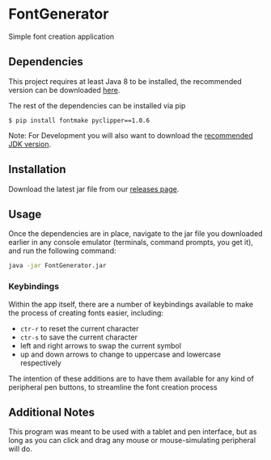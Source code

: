 # FontGenerator
Simple font creation application

## Dependencies
This project requires at least Java 8 to be installed, the recommended version can be downloaded [here](https://www.oracle.com/technetwork/java/javase/downloads/jre8-downloads-2133155.html).

The rest of the dependencies can be installed via pip

```$bash
$ pip install fontmake pyclipper==1.0.6
```

Note: For Development you will also want to download the [recommended JDK version](https://www.oracle.com/technetwork/java/javase/downloads/jdk8-downloads-2133151.html).

## Installation
Download the latest jar file from our [releases page](https://github.com/codeWonderland/FontGenerator/releases).

## Usage
Once the dependencies are in place, navigate to the jar file you downloaded earlier in any console emulator (terminals, command prompts, you get it), and run the following command:

```bash
java -jar FontGenerator.jar
```

### Keybindings
Within the app itself, there are a number of keybindings available to make the process of creating fonts easier, including:
- `ctr-r` to reset the current character
- `ctr-s` to save the current character
- left and right arrows to swap the current symbol
- up and down arrows to change to uppercase and lowercase respectively

The intention of these additions are to have them available for any kind of peripheral pen buttons, to streamline the font creation process

## Additional Notes
This program was meant to be used with a tablet and pen interface, but as long as you can click and drag any mouse or mouse-simulating peripheral will do.

